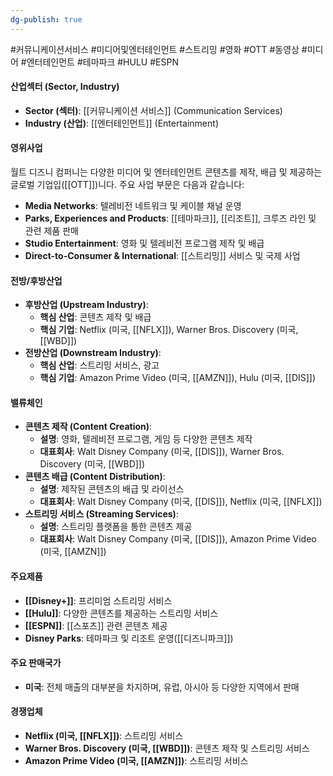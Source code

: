 ```yaml
---
dg-publish: true
---
```

#커뮤니케이션서비스 #미디어및엔터테인먼트 #스트리밍 #영화 #OTT #동영상 #미디어 #엔터테인먼트 #테마파크 #HULU #ESPN


#### 산업섹터 (Sector, Industry)

- **Sector (섹터)**: [[커뮤니케이션 서비스]] (Communication Services)
- **Industry (산업)**: [[엔터테인먼트]] (Entertainment)

#### 영위사업

월트 디즈니 컴퍼니는 다양한 미디어 및 엔터테인먼트 콘텐츠를 제작, 배급 및 제공하는 글로벌 기업입([[OTT]])니다. 주요 사업 부문은 다음과 같습니다:

- **Media Networks**: 텔레비전 네트워크 및 케이블 채널 운영
- **Parks, Experiences and Products**: [[테마파크]], [[리조트]], 크루즈 라인 및 관련 제품 판매
- **Studio Entertainment**: 영화 및 텔레비전 프로그램 제작 및 배급
- **Direct-to-Consumer & International**: [[스트리밍]] 서비스 및 국제 사업

#### 전방/후방산업

- **후방산업 (Upstream Industry)**:
    - **핵심 산업**: 콘텐츠 제작 및 배급
    - **핵심 기업**: Netflix (미국, [[NFLX]]), Warner Bros. Discovery (미국, [[WBD]])
- **전방산업 (Downstream Industry)**:
    - **핵심 산업**: 스트리밍 서비스, 광고
    - **핵심 기업**: Amazon Prime Video (미국, [[AMZN]]), Hulu (미국, [[DIS]])

#### 밸류체인

- **콘텐츠 제작 (Content Creation)**:
    - **설명**: 영화, 텔레비전 프로그램, 게임 등 다양한 콘텐츠 제작
    - **대표회사**: Walt Disney Company (미국, [[DIS]]), Warner Bros. Discovery (미국, [[WBD]])
- **콘텐츠 배급 (Content Distribution)**:
    - **설명**: 제작된 콘텐츠의 배급 및 라이선스
    - **대표회사**: Walt Disney Company (미국, [[DIS]]), Netflix (미국, [[NFLX]])
- **스트리밍 서비스 (Streaming Services)**:
    - **설명**: 스트리밍 플랫폼을 통한 콘텐츠 제공
    - **대표회사**: Walt Disney Company (미국, [[DIS]]), Amazon Prime Video (미국, [[AMZN]])

#### 주요제품

- **[[Disney+]]**: 프리미엄 스트리밍 서비스
- **[[Hulu]]**: 다양한 콘텐츠를 제공하는 스트리밍 서비스
- **[[ESPN]]**: [[스포츠]] 관련 콘텐츠 제공
- **Disney Parks**: 테마파크 및 리조트 운영([[디즈니파크]])

#### 주요 판매국가

- **미국**: 전체 매출의 대부분을 차지하며, 유럽, 아시아 등 다양한 지역에서 판매

#### 경쟁업체

- **Netflix (미국, [[NFLX]])**: 스트리밍 서비스
- **Warner Bros. Discovery (미국, [[WBD]])**: 콘텐츠 제작 및 스트리밍 서비스
- **Amazon Prime Video (미국, [[AMZN]])**: 스트리밍 서비스